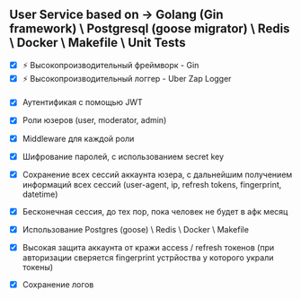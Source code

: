 ## User Service based on -> Golang (Gin framework) \ Postgresql (goose migrator) \ Redis \ Docker \ Makefile \ Unit Tests

- [x] ⚡ Высокопроизводительный фреймворк - Gin
- [x] ⚡ Высокопроизводительный логгер - Uber Zap Logger
####
- [x] Аутентификая с помощью JWT
- [x] Роли юзеров (user, moderator, admin)
- [x] Middleware для каждой роли
- [X] Шифрование паролей, с использованием secret key
- [X] Сохранение всех сессий аккаунта юзера, с дальнейшим получением информаций всех сессий (user-agent, ip, refresh tokens, fingerprint, datetime)
- [X] Бесконечная сессия, до тех пор, пока человек не будет в афк месяц
- [X] Использование Postgres (goose) \ Redis \ Docker \ Makefile
- [x] Высокая защита аккаунта от кражи access / refresh токенов (при авторизации сверяется fingerprint устрйоства у которого украли токены)
- [x] Сохранение логов


